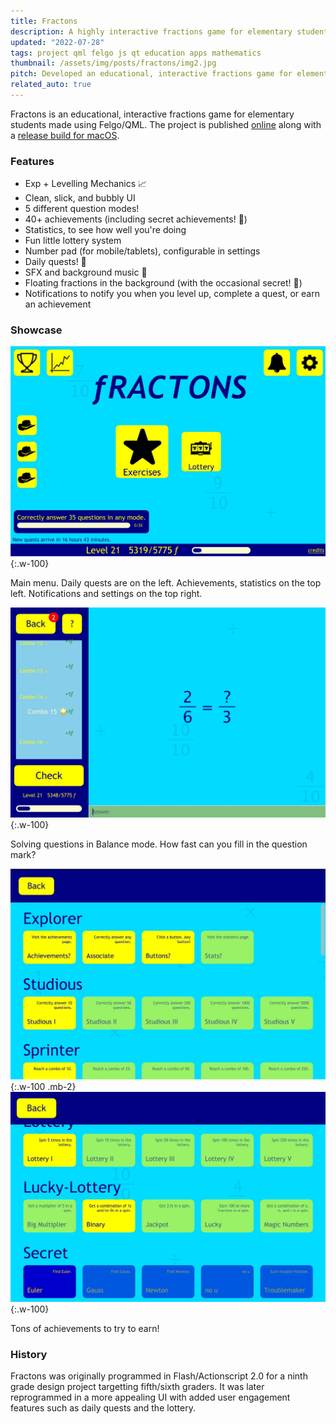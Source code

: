 ```yaml
---
title: Fractons
description: A highly interactive fractions game for elementary students made using Felgo/QML.
updated: "2022-07-28"
tags: project qml felgo js qt education apps mathematics
thumbnail: /assets/img/posts/fractons/img2.jpg
pitch: Developed an educational, interactive fractions game for elementary students using Felgo/QML complete with levelling mechanism, achievements, daily quests, SFX/BGM, and settings.
related_auto: true
---
```


Fractons is an educational, interactive fractions game for elementary students made using Felgo/QML. The project is published [online](https://github.com/TrebledJ/fractons) along with a [release build for macOS](https://github.com/TrebledJ/fractons/releases/tag/v1.0).

### Features
* Exp + Levelling Mechanics 📈
* Clean, slick, and bubbly UI
* 5 different question modes!
* 40+ achievements (including secret achievements! 🤫)
* Statistics, to see how well you're doing
* Fun little lottery system
* Number pad (for mobile/tablets), configurable in settings
* Daily quests! 🤠
* SFX and background music 🎵
* Floating fractions in the background (with the occasional secret! 🤫)
* Notifications to notify you when you level up, complete a quest, or earn an achievement

### Showcase
![](/assets/img/posts/fractons/img2.jpg){:.w-100}

Main menu. Daily quests are on the left. Achievements, statistics on the top left. Notifications and settings on the top right.

![](/assets/img/posts/fractons/img4.jpg){:.w-100}

Solving questions in Balance mode. How fast can you fill in the question mark?

![](/assets/img/posts/fractons/img5.jpg){:.w-100 .mb-2}
![](/assets/img/posts/fractons/img6.jpg){:.w-100}

Tons of achievements to try to earn!

### History
Fractons was originally programmed in Flash/Actionscript 2.0 for a ninth grade design project targetting fifth/sixth graders. It was later reprogrammed in a more appealing UI with added user engagement features such as daily quests and the lottery.
